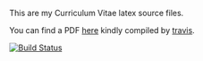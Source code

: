 This are my Curriculum Vitae latex source files.

You can find a PDF [here](https://github.com/wincus/curric/raw/master/pdf/curric.pdf) 
kindly compiled by [travis](https://travis-ci.org/).

[![Build Status](https://travis-ci.org/wincus/curric.svg?branch=master)](https://travis-ci.org/wincus/curric)
